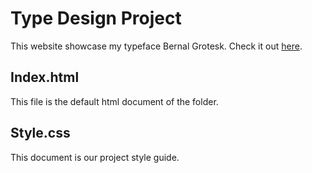 # Type Design Project

This website showcase my typeface Bernal Grotesk. Check it out [here](https://github.com/lovisabe/bernal-grotesk.git).

## Index.html

This file is the default html document of the folder.

## Style.css

This document is our project style guide.
